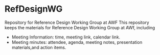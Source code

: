 # RefDesignWG
Repository for Reference Design Working Group at AWF
This repository keeps the materials for Reference Design Working Group at AWf, including
- Meeting Information: time, meeting link, calendar link.
- Meeting minutes: attendee, agenda, meeting notes, presentation materials,and action items.
